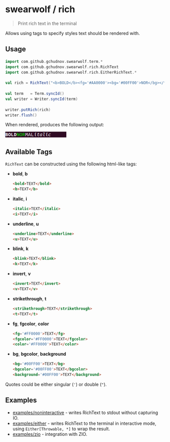 # swearwolf / rich

> Print rich text in the terminal

Allows using tags to specify styles text should be rendered with.

## Usage

```scala
import com.github.gchudnov.swearwolf.term.*
import com.github.gchudnov.swearwolf.rich.RichText
import com.github.gchudnov.swearwolf.rich.EitherRichText.*

val rich = RichText("<b>BOLD</b><fg='#AA0000'><bg='#00FF00'>NOR</bg></fg>MAL<i>italic</i><k>BLINK</k>\n")

val term   = Term.syncId()
val writer = Writer.syncId(term)

writer.putRich(rich)
writer.flush()
```

When rendered, produces the following output:

![rich-test](../res/images/rich.png)

## Available Tags

`RichText` can be constructed using the following html-like tags:

- **bold**, **b**

  ```html
  <bold>TEXT</bold>
  <b>TEXT</b>
  ```

- **italic**, **i**

  ```html
  <italic>TEXT</italic>
  <i>TEXT</i>
  ```

- **underline**, **u**

  ```html
  <underline>TEXT</underline>
  <u>TEXT</u>
  ```

- **blink**, **k**

  ```html
  <blink>TEXT</blink>
  <k>TEXT</k>
  ```

- **invert**, **v**

  ```html
  <invert>TEXT</invert>
  <v>TEXT</v>
  ```

- **strikethrough**, **t**

  ```html
  <strikethrough>TEXT</strikethrough>
  <t>TEXT</t>
  ```

- **fg**, **fgcolor**, **color**

  ```html
  <fg='#FF0000'>TEXT</fg>
  <fgcolor='#FF0000'>TEXT</fgcolor>
  <color='#FF0000'>TEXT</color>
  ```

- **bg**, **bgcolor**, **background**

  ```html
  <bg='#00FF00'>TEXT</bg>
  <bgcolor='#00FF00'>TEXT</bgcolor>
  <background='#00FF00'>TEXT</background>
  ```

Quotes could be either singular (`'`) or double (`"`).

## Examples

- [examples/noninteractive](../examples/noninteractive) - writes RichText to stdout without capturing IO.
- [examples/either](../examples/either) - writes RichText to the terminal in interactive mode, using `Either[Throwable, *]` to wrap the result.
- [examples/zio](../examples/ziox) - integration with ZIO.
